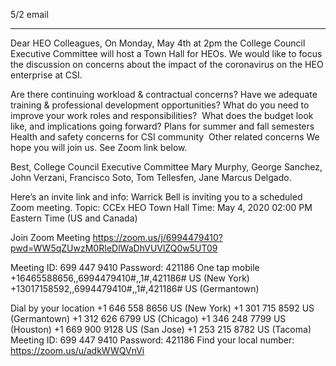 5/2 email

----
Dear HEO Colleagues,
On Monday, May 4th at 2pm the College Council Executive Committee will host a Town Hall for HEOs.  We would like to focus the discussion on concerns about the impact of the coronavirus on the HEO enterprise at CSI.  

Are there continuing workload & contractual concerns?
​​Have we a​dequate training & professional development opportunities? 
What do you need to improve your work roles and responsibilities? ​​
What does the budget look like, and implications going forward?
Plans for summer and fall semesters​​
Health and safety concerns for CSI community ​​
Other related concerns 
We hope you will join us.   See Zoom link below. 

Best, 
College Council Executive Committee
Mary Murphy, George Sanchez, John Verzani, 
Francisco Soto, Tom Tellesfen, Jane Marcus Delgado.

​Here’s an invite link and info:
​Warrick Bell is inviting you to a scheduled Zoom meeting.
Topic: CCEx HEO Town Hall
Time: May 4, 2020 02:00 PM Eastern Time (US and Canada)
 
Join Zoom Meeting
https://zoom.us/j/6994479410?pwd=WW5qZUwzM0RIeDlWaDhVUVlZQ0w5UT09
 
Meeting ID: 699 447 9410
Password: 421186
One tap mobile
+16465588656,,6994479410#,,1#,421186# US (New York)
+13017158592,,6994479410#,,1#,421186# US (Germantown)
 
Dial by your location
        +1 646 558 8656 US (New York)
        +1 301 715 8592 US (Germantown)
        +1 312 626 6799 US (Chicago)
        +1 346 248 7799 US (Houston)
        +1 669 900 9128 US (San Jose)
        +1 253 215 8782 US (Tacoma)
Meeting ID: 699 447 9410
Password: 421186
Find your local number: https://zoom.us/u/adkWWQVnVi
